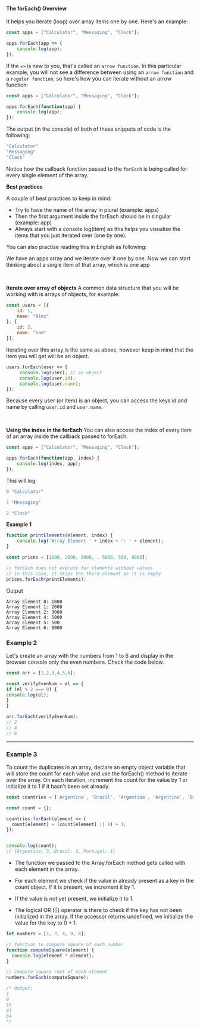#### The forEach() Overview
It helps you iterate (loop) over array items one by one. Here's an example:

```js
const apps = ["Calculator", "Messaging", "Clock"];

apps.forEach(app => {
    console.log(app);
});
```

If the ```=>``` is new to you, that's called an ```arrow function```. In this particular example, you will not see a difference between using an ```arrow function``` and a ```regular function```, so here's how you can iterate without an arrow function:

```js
const apps = ["Calculator", "Messaging", "Clock"];

apps.forEach(function(app) {
    console.log(app);
});
```

The output (in the console) of both of these snippets of code is the following:

```js
"Calculator"
"Messaging"
"Clock"
```

Notice how the callback function passed to the ```forEach``` is being called for every single element of the array.

**Best practices**

A couple of best practices to keep in mind:

* Try to have the name of the array in plural (example: apps)
* Then the first argument inside the forEach should be in singular (example: app)
* Always start with a console.log(item) as this helps you visualise the items that you just iterated over (one by one).

You can also practise reading this in English as following:

We have an apps array and we iterate over it one by one. Now we can start thinking about a single item of that array, which is one app

<br>

**Iterate over array of objects**
A common data structure that you will be working with is arrays of objects, for example:

```js
const users = [{
    id: 1,
    name: "Alex"
}, {
    id: 2,
    name: "Sam"
}];
```

Iterating over this array is the same as above, however keep in mind that the item you will get will be an object.

```js
users.forEach(user => {
     console.log(user); // an object
     console.log(user.id);
     console.log(user.name);
});
```

Because every user (or item) is an object, you can access the keys id and name by calling ```user.id``` and ```user.name```.

<br>

**Using the index in the forEach**
You can also access the index of every item of an array inside the callback passed to forEach.

```js
const apps = ["Calculator", "Messaging", "Clock"];

apps.forEach(function(app, index) {
    console.log(index, app);
});
```

This will log:

```js
0 "Calculator"

1 "Messaging"

2 "Clock"
```

**Example 1**

```js
function printElements(element, index) {
    console.log('Array Element ' + index + ': ' + element);
}

const prices = [1800, 2000, 3000, , 5000, 500, 8000];

// forEach does not execute for elements without values
// in this case, it skips the third element as it is empty
prices.forEach(printElements);
```

Output

```
Array Element 0: 1800
Array Element 1: 2000
Array Element 2: 3000
Array Element 4: 5000
Array Element 5: 500
Array Element 6: 8000
```



### Example 2
Let's create an array with the numbers from 1 to 6 and display in the browser console only the even numbers. Check the code below.

```js
const arr = [1,2,3,4,5,6];

const verifyEvenNum = el => {
if (el % 2 === 0) {
console.log(el);
} 
}

arr.forEach(verifyEvenNum);
// 2
// 4
// 6
```

***

### Example 3
To count the duplicates in an array, declare an empty object variable that will store the count for each value and use the forEach() method to iterate over the array. On each iteration, increment the count for the value by 1 or initialize it to 1 if it hasn't been set already.

```js
const countries = ['Argentina', 'Brazil', 'Argentina', 'Argentina', 'Brazil', 'Portugal'];

const count = {};

countries.forEach(element => {
  count[element] = (count[element] || 0) + 1;
});


console.log(count);
// {Argentina: 3, Brasil: 2, Portugal: 1}
```

* The function we passed to the Array.forEach method gets called with each element in the array.

* For each element we check if the value in already present as a key in the count object. If it is present, we increment it by 1.

* If the value is not yet present, we initialize it to 1.

* The logical OR (||) operator is there to check if the key has not been initialized in the array. If the accessor returns undefined, we initialize the value for the key to 0 + 1.


```js
let numbers = [1, 3, 4, 9, 8];

// function to compute square of each number
function computeSquare(element) {
  console.log(element * element);
}

// compute square root of each element
numbers.forEach(computeSquare);

/* Output:
1
9 
16
81
64
*/
```